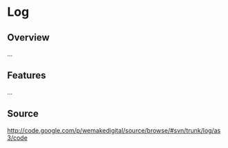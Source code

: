 # Log #

## Overview ##

...


## Features ##

...


## Source ##

http://code.google.com/p/wemakedigital/source/browse/#svn/trunk/log/as3/code